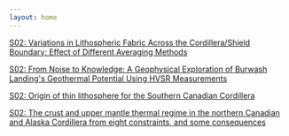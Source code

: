 ```yaml
---
layout: home
---
```



[S02: Variations in Lithospheric Fabric Across the Cordillera/Shield Boundary: Effect of Different Averaging Methods](S02_Frede_Variatio)

[S02: From Noise to Knowledge: A Geophysical Exploration of Burwash Landing's Geothermal Potential Using HVSR Measurements](S02_Berum_FromNois)

[S02: Origin of thin lithosphere for the Southern Canadian Cordillera](S02_Curri_Originof)

[S02: The crust and upper mantle thermal regime in the northern Canadian and Alaska Cordillera from eight constraints, and some consequences](S02_Hyndm_Thecrust)

